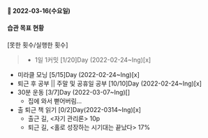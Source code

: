 #### 📆 2022-03-16(수요일)

#### 습관 목표 현황

[못한 횟수/실행한 횟수]

> - 1일 1커밋 [1/20]Day (2022-02-24~Ing)[x]

- 미라클 모닝 [5/15]Day (2022-02-24~Ing)[x]
- 퇴근 후 공부 || 주말 및 공휴일 공부 [10/10]Day (2022-02-24~Ing)[x]
- 30분 운동 [3/7]Day (2022-03-07~Ing)[]
  - 집에 와서 뻗어버림...
- 출 퇴근 책 읽기 [0/2]Day(2022-0314~Ing)[x]
  - 출근 길, <자기 관리론> 10p
  - 퇴근 길, <홀로 성장하는 시기대는 끝났다> 17%
